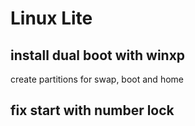 # Linux Lite

## install dual boot with winxp
create partitions for swap, boot and home

## fix start with number lock

